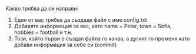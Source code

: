 Какво трябва да се направи:
1. Един от вас трябва да създаде файл с име config.txt
2. Добавяте информация за вас, като name = Peter, town = Sofia, hobbies = football и т.н.
3. Този, който първи е създал файла го качва, а дугият го променя като добави информация за себе си (commit)
